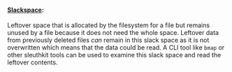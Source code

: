 #### [Slackspace](https://www.techtarget.com/whatis/definition/slack-space-file-slack-space):
Leftover space that is allocated by the filesystem for a file but remains unused by a file because it does not need the whole space. Leftover data from previously deleted files *can* remain in this slack space as it is not overwritten which means that the data could be read. A CLI tool like `bmap` or other sleuthkit tools can be used to examine this slack space and read the leftover contents.